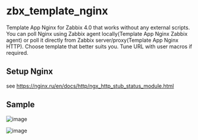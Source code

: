 # zbx_template_nginx
Template App Nginx for Zabbix 4.0 that works without any external scripts.  
You can poll Nginx using Zabbix agent locally(Template App Nginx Zabbix agent) or poll it directly from Zabbix server/proxy(Template App Nginx HTTP). Choose template that better suits you.  Tune URL with user macros if required.  
## Setup Nginx
see https://nginx.ru/en/docs/http/ngx_http_stub_status_module.html

## Sample
![image](https://user-images.githubusercontent.com/14870891/40243447-ee32cc5a-5ac8-11e8-9a9f-7bb101f088df.png)

![image](https://user-images.githubusercontent.com/14870891/40243215-5c5d3018-5ac8-11e8-8a48-8d6fece9a890.png)


